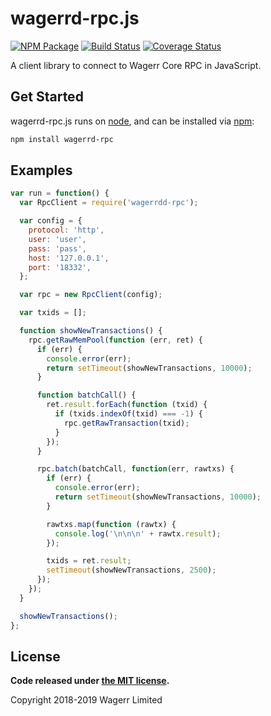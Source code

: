 wagerrd-rpc.js
==============

[![NPM Package](https://img.shields.io/npm/v/wagerrd-rpc.svg?style=flat-square)](https://www.npmjs.org/package/wagerrd-rpc)
[![Build Status](https://img.shields.io/travis/com/wagerr/wagerrd-rpc.svg?branch=master&style=flat-square)](https://travis-ci.org/wagerr/wagerrd-rpc)
[![Coverage Status](https://img.shields.io/coveralls/wagerr/wagerrd-rpc.svg?style=flat-square)](https://coveralls.io/r/wagerr/wagerrd-rpc?branch=master)

A client library to connect to Wagerr Core RPC in JavaScript.

## Get Started

wagerrd-rpc.js runs on [node](http://nodejs.org/), and can be installed via [npm](https://npmjs.org/):

```bash
npm install wagerrd-rpc
```

## Examples

```javascript
var run = function() {
  var RpcClient = require('wagerrdd-rpc');

  var config = {
    protocol: 'http',
    user: 'user',
    pass: 'pass',
    host: '127.0.0.1',
    port: '18332',
  };

  var rpc = new RpcClient(config);

  var txids = [];

  function showNewTransactions() {
    rpc.getRawMemPool(function (err, ret) {
      if (err) {
        console.error(err);
        return setTimeout(showNewTransactions, 10000);
      }

      function batchCall() {
        ret.result.forEach(function (txid) {
          if (txids.indexOf(txid) === -1) {
            rpc.getRawTransaction(txid);
          }
        });
      }

      rpc.batch(batchCall, function(err, rawtxs) {
        if (err) {
          console.error(err);
          return setTimeout(showNewTransactions, 10000);
        }

        rawtxs.map(function (rawtx) {
          console.log('\n\n\n' + rawtx.result);
        });

        txids = ret.result;
        setTimeout(showNewTransactions, 2500);
      });
    });
  }

  showNewTransactions();
};
```

## License

**Code released under [the MIT license](https://github.com/wagerr/wagerrd-rpc/blob/master/LICENSE).**

Copyright 2018-2019 Wagerr Limited
